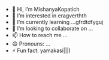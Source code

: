- 👋 Hi, I’m MishanyaKopatich
- 👀 I’m interested in eragverthth
- 🌱 I’m currently learning ...gfrdtdfyguj
- 💞️ I’m looking to collaborate on ...
- 📫 How to reach me ...
- 😄 Pronouns: ...
- ⚡ Fun fact: yamakasi|||)
<!---
MishanyaKopatich/MishanyaKopatich is a ✨ special ✨ repository because its `README.md` (this file) appears on your GitHub profile.
You can click the Preview link to take a look at your changes.
